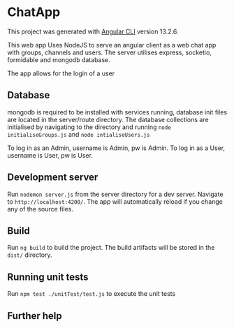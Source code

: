 # ChatApp

This project was generated with [Angular CLI](https://github.com/angular/angular-cli) version 13.2.6.

This web app Uses NodeJS to serve an angular client as a web chat app with groups, channels and users. The server utilises express, socketio, formidable and mongodb database.

The app allows for the login of a user

## Database

mongodb is required to be installed with services running, database init files are located in the server/route directory. The database collections are initialised by navigating to the directory and running `node initialiseGroups.js` and `node intialiseUsers.js`

To log in as an Admin, username is Admin, pw is Admin.
To log in as a User, username is User, pw is User.

## Development server

Run `nodemon server.js` from the server directory for a dev server. Navigate to `http://localhost:4200/`. The app will automatically reload if you change any of the source files.

## Build

Run `ng build` to build the project. The build artifacts will be stored in the `dist/` directory.

## Running unit tests

Run `npm test ./unitTest/test.js` to execute the unit tests

## Further help


